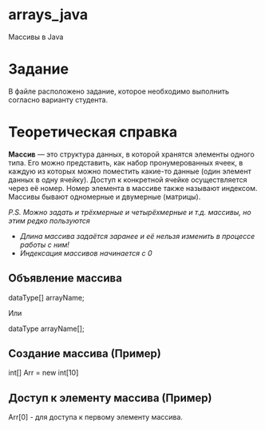 # arrays_java
Массивы в Java

# Задание
В файле расположено задание, которое необходимо выполнить согласно варианту студента.

# Теоретическая справка

**Массив** — это структура данных, в которой хранятся элементы одного типа. Его можно представить, как набор пронумерованных ячеек, в каждую из которых можно поместить какие-то данные (один элемент данных в одну ячейку). Доступ к конкретной ячейке осуществляется через её номер. Номер элемента в массиве также называют индексом. Массивы бывают одномерные и двумерные (матрицы).

*P.S. Можно задать и трёхмерные и четырёхмерные и т.д. массивы, но этим редко пользуются*

* *Длина массива задаётся заранее и её нельзя изменить в процессе работы с ним!*
* *Индексация массивов начинается с 0*

## Объявление массива
dataType[] arrayName;

Или

dataType arrayName[];

## Создание массива (Пример)
int[] Arr = new int[10]

## Доступ к элементу массива (Пример)
Arr[0] - для доступа к первому элементу массива.

